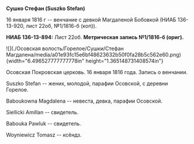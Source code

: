 **Сушко Стефан (Suszko Stefan)**

16 января 1816 г -- венчание с девкой Магдаленой Бобовкой (НИАБ
136-13-920, лист 22об, №1/1816-б (коп)).

**НИАБ 136-13-894:** Лист 22об. **Метрическая запись №1/1816-б (ориг).**

![](./Осовская волость/Горелое/Сушки/Стефан Магдалена/media/a01e93fc15e6bf48623632b50f0fa28b5c562e60.png){width="6.496527777777778in"
height="1.365148731408574in"}

Осовская Покровская церковь. 16 января 1816 года. Запись о венчании.

Suszko Stefan -- жених, молодой, парафии Осовской, с деревни Горелое.

Baboukowna Magdalena -- невеста, девка, парафии Осовской.

Siellicki Amillan -- свидетель.

Babouka Pawluk -- свидетель.

Woyniewicz Tomasz -- ксёндз.
